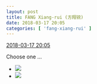 ```yaml
---
layout: post
title: FANG Xiang-rui (方翔锐)
date: 2018-03-17 20:05
categories: [ 'fang-xiang-rui' ]
---
```


<div class="weibo-info">
  <a href="https://weibo.com/6117583008/G7PcHzXKc">2018-03-17 20:05</a>
</div>

Choose one …

<!-- more -->

<ul class="weibo-pic-list-1">
  <li class="weibo-pic">
    <a href="http://wx2.sinaimg.cn/mw690/006G0KNGgy1fpg2i4n2bbj31900u0dlh.jpg"><img src="http://wx2.sinaimg.cn/thumb150/006G0KNGgy1fpg2i4n2bbj31900u0dlh.jpg"/></a>
  </li>
  <li class="weibo-pic">
    <a href="http://wx2.sinaimg.cn/mw690/006G0KNGgy1fpg2i3prafj31900u00z1.jpg"><img src="http://wx2.sinaimg.cn/thumb150/006G0KNGgy1fpg2i3prafj31900u00z1.jpg"/></a>
  </li>
</ul>
